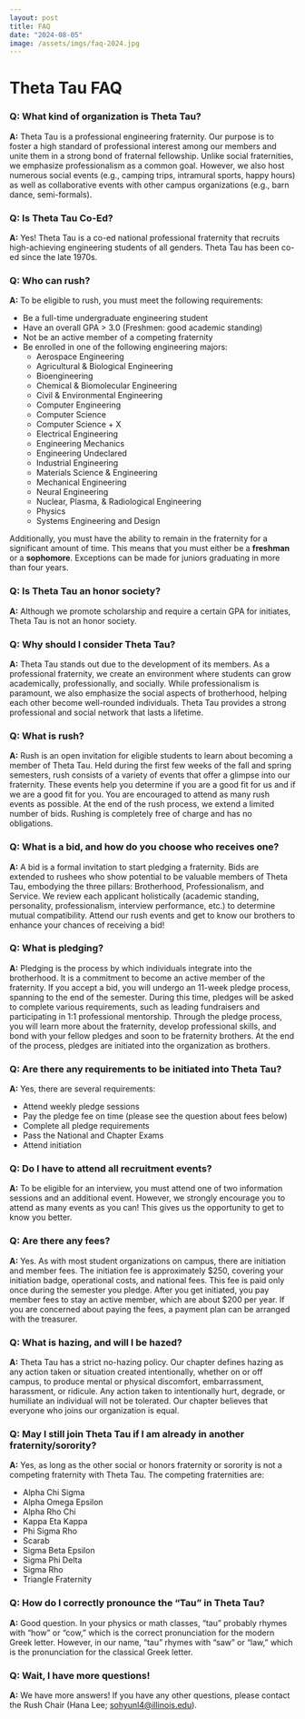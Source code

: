 ```yaml
---
layout: post
title: FAQ
date: "2024-08-05"
image: /assets/imgs/faq-2024.jpg
---
```


# Theta Tau FAQ

### Q: What kind of organization is Theta Tau?
**A:** Theta Tau is a professional engineering fraternity. Our purpose is to foster a high standard of professional interest among our members and unite them in a strong bond of fraternal fellowship. Unlike social fraternities, we emphasize professionalism as a common goal. However, we also host numerous social events (e.g., camping trips, intramural sports, happy hours) as well as collaborative events with other campus organizations (e.g., barn dance, semi-formals).

### Q: Is Theta Tau Co-Ed?
**A:** Yes! Theta Tau is a co-ed national professional fraternity that recruits high-achieving engineering students of all genders. Theta Tau has been co-ed since the late 1970s.

### Q: Who can rush?
**A:** To be eligible to rush, you must meet the following requirements:
- Be a full-time undergraduate engineering student
- Have an overall GPA > 3.0 (Freshmen: good academic standing)
- Not be an active member of a competing fraternity
- Be enrolled in one of the following engineering majors:
    - Aerospace Engineering
    - Agricultural & Biological Engineering
    - Bioengineering
    - Chemical & Biomolecular Engineering
    - Civil & Environmental Engineering
    - Computer Engineering
    - Computer Science
    - Computer Science + X
    - Electrical Engineering
    - Engineering Mechanics
    - Engineering Undeclared
    - Industrial Engineering
    - Materials Science & Engineering
    - Mechanical Engineering
    - Neural Engineering
    - Nuclear, Plasma, & Radiological Engineering
    - Physics
    - Systems Engineering and Design

Additionally, you must have the ability to remain in the fraternity for a significant amount of time. This means that you must either be a **freshman** or a **sophomore**. Exceptions can be made for juniors graduating in more than four years.

### Q: Is Theta Tau an honor society?
**A:** Although we promote scholarship and require a certain GPA for initiates, Theta Tau is not an honor society.

### Q: Why should I consider Theta Tau?
**A:** Theta Tau stands out due to the development of its members. As a professional fraternity, we create an environment where students can grow academically, professionally, and socially. While professionalism is paramount, we also emphasize the social aspects of brotherhood, helping each other become well-rounded individuals. Theta Tau provides a strong professional and social network that lasts a lifetime.

### Q: What is rush?
**A:** Rush is an open invitation for eligible students to learn about becoming a member of Theta Tau. Held during the first few weeks of the fall and spring semesters, rush consists of a variety of events that offer a glimpse into our fraternity. These events help you determine if you are a good fit for us and if we are a good fit for you. You are encouraged to attend as many rush events as possible. At the end of the rush process, we extend a limited number of bids. Rushing is completely free of charge and has no obligations.

### Q: What is a bid, and how do you choose who receives one?
**A:** A bid is a formal invitation to start pledging a fraternity. Bids are extended to rushees who show potential to be valuable members of Theta Tau, embodying the three pillars: Brotherhood, Professionalism, and Service. We review each applicant holistically (academic standing, personality, professionalism, interview performance, etc.) to determine mutual compatibility. Attend our rush events and get to know our brothers to enhance your chances of receiving a bid!

### Q: What is pledging?
**A:** Pledging is the process by which individuals integrate into the brotherhood. It is a commitment to become an active member of the fraternity. If you accept a bid, you will undergo an 11-week pledge process, spanning to the end of the semester. During this time, pledges will be asked to complete various requirements, such as leading fundraisers and participating in 1:1 professional mentorship. Through the pledge process, you will learn more about the fraternity, develop professional skills, and bond with your fellow pledges and soon to be fraternity brothers. At the end of the process, pledges are initiated into the organization as brothers.

### Q: Are there any requirements to be initiated into Theta Tau?
**A:** Yes, there are several requirements:
- Attend weekly pledge sessions
- Pay the pledge fee on time (please see the question about fees below)
- Complete all pledge requirements
- Pass the National and Chapter Exams
- Attend initiation

### Q: Do I have to attend all recruitment events?
**A:** To be eligible for an interview, you must attend one of two information sessions and an additional event. However, we strongly encourage you to attend as many events as you can! This gives us the opportunity to get to know you better.

### Q: Are there any fees?
**A:** Yes. As with most student organizations on campus, there are initiation and member fees. The initiation fee is approximately $250, covering your initiation badge, operational costs, and national fees. This fee is paid only once during the semester you pledge. After you get initiated, you pay member fees to stay an active member, which are about $200 per year. If you are concerned about paying the fees, a payment plan can be arranged with the treasurer.

### Q: What is hazing, and will I be hazed?
**A:** Theta Tau has a strict no-hazing policy. Our chapter defines hazing as any action taken or situation created intentionally, whether on or off campus, to produce mental or physical discomfort, embarrassment, harassment, or ridicule. Any action taken to intentionally hurt, degrade, or humiliate an individual will not be tolerated. Our chapter believes that everyone who joins our organization is equal.

### Q: May I still join Theta Tau if I am already in another fraternity/sorority?
**A:** Yes, as long as the other social or honors fraternity or sorority is not a competing fraternity with Theta Tau. The competing fraternities are:
- Alpha Chi Sigma
- Alpha Omega Epsilon
- Alpha Rho Chi
- Kappa Eta Kappa
- Phi Sigma Rho
- Scarab
- Sigma Beta Epsilon
- Sigma Phi Delta
- Sigma Rho
- Triangle Fraternity

### Q: How do I correctly pronounce the “Tau” in Theta Tau?
**A:** Good question. In your physics or math classes, “tau” probably rhymes with “how” or “cow,” which is the correct pronunciation for the modern Greek letter. However, in our name, “tau” rhymes with “saw” or “law,” which is the pronunciation for the classical Greek letter.

### Q: Wait, I have more questions!
**A:** We have more answers! If you have any other questions, please contact the Rush Chair 
(Hana Lee; sohyunl4@illinois.edu). 
